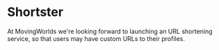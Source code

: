 # Shortster
 At MovingWorlds we're looking forward to launching an URL shortening service, so that users may have custom URLs to their profiles.
